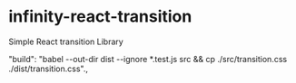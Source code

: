 # infinity-react-transition
Simple React transition Library


"build": "babel --out-dir dist --ignore *.test.js src && cp ./src/transition.css ./dist/transition.css".,